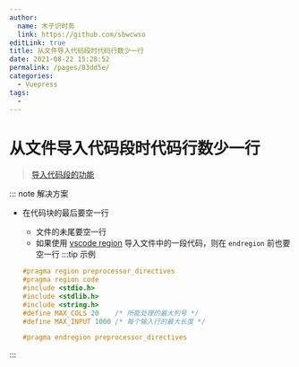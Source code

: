 ```yaml
---
author: 
  name: 木子识时务
  link: https://github.com/sbwcwso
editLink: true
title: 从文件导入代码段时代码行数少一行
date: 2021-08-22 15:28:52
permalink: /pages/83dd5e/
categories: 
  - Vuepress
tags: 
  - 
---
```


# 从文件导入代码段时代码行数少一行

> [导入代码段的功能](https://vuepress.vuejs.org/zh/guide/markdown.html#%E5%AF%BC%E5%85%A5%E4%BB%A3%E7%A0%81%E6%AE%B5)

::: note 解决方案
* 在代码块的最后要空一行
  * 文件的未尾要空一行
  * 如果使用 [vscode region](https://code.visualstudio.com/docs/editor/codebasics#_folding) 导入文件中的一段代码，则在 `endregion` 前也要空一行
  :::tip 示例
  
  ```c
  #pragma region preprocessor_directives
  #pragma region code
  #include <stdio.h>
  #include <stdlib.h>
  #include <string.h>
  #define MAX_COLS 20    /* 所能处理的最大列号 */
  #define MAX_INPUT 1000 /* 每个输入行的最大长度 */

  #pragma endregion preprocessor_directives
  ```
  
:::
